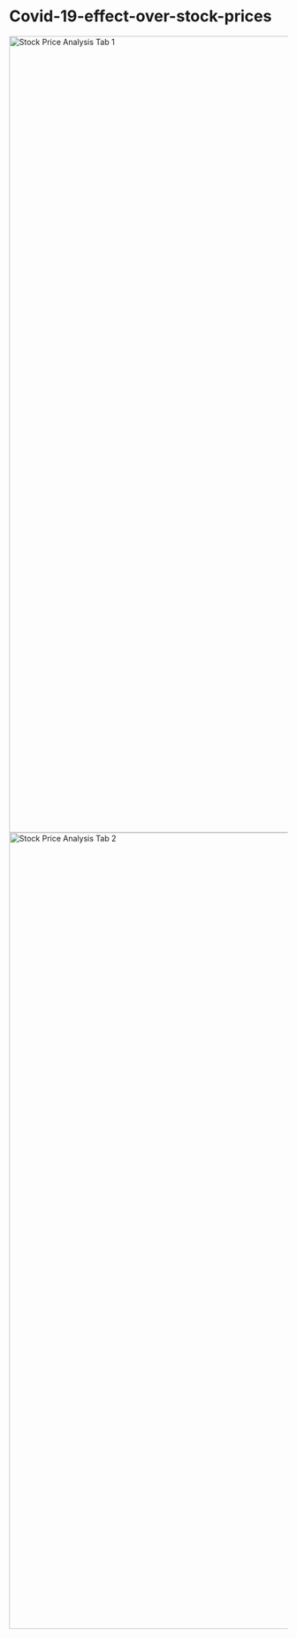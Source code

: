# Covid-19-effect-over-stock-prices


<img width="1440" alt="Stock Price Analysis Tab 1" src="https://github.com/aidamabdelkader/Covid-19-effect-over-stock-prices/assets/66953337/705ca1ee-38d7-4ae7-ae44-272b0bcf86a7"> 
<img width="1440" alt="Stock Price Analysis Tab 2 " src="https://github.com/aidamabdelkader/Covid-19-effect-over-stock-prices/assets/66953337/56241a2e-8809-44f5-8b0f-8fa69fbc4bf9">

